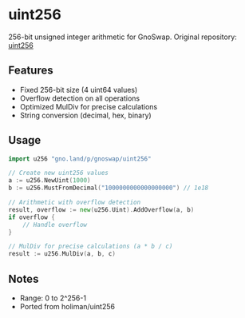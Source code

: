 # uint256

256-bit unsigned integer arithmetic for GnoSwap. Original repository: [uint256](<https://github.com/holiman/uint256/tree/master>)

## Features

- Fixed 256-bit size (4 uint64 values)
- Overflow detection on all operations
- Optimized MulDiv for precise calculations
- String conversion (decimal, hex, binary)

## Usage

```go
import u256 "gno.land/p/gnoswap/uint256"

// Create new uint256 values
a := u256.NewUint(1000)
b := u256.MustFromDecimal("1000000000000000000") // 1e18

// Arithmetic with overflow detection
result, overflow := new(u256.Uint).AddOverflow(a, b)
if overflow {
    // Handle overflow
}

// MulDiv for precise calculations (a * b / c)
result := u256.MulDiv(a, b, c)
```

## Notes

- Range: 0 to 2^256-1
- Ported from holiman/uint256
